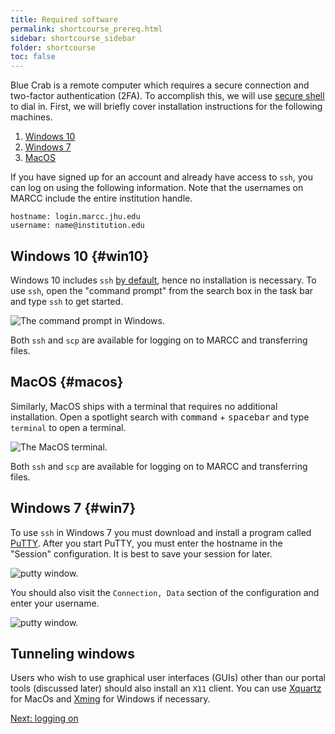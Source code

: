 ```yaml
---
title: Required software
permalink: shortcourse_prereq.html
sidebar: shortcourse_sidebar
folder: shortcourse
toc: false
---
```


Blue Crab is a remote computer which requires a secure connection and two-factor authentication (2FA). To accomplish this, we will use [secure shell](https://en.wikipedia.org/wiki/Secure_Shell) to dial in. First, we will briefly cover installation instructions for the following machines.

1. [Windows 10](#win10)
2. [Windows 7](#win7)
3. [MacOS](#macos)

If you have signed up for an account and already have access to `ssh`, you can log on using the following information. Note that the usernames on MARCC include the entire institution handle.

~~~
hostname: login.marcc.jhu.edu
username: name@institution.edu
~~~

## Windows 10 {#win10}

Windows 10 includes `ssh` [by default](https://docs.microsoft.com/en-us/windows-server/administration/openssh/openssh_overview), hence no installation is necessary. To use `ssh`, open the "command prompt" from the search box in the task bar and type `ssh` to get started.

![The command prompt in Windows.](figs/snap-win-prompt.png)

Both `ssh` and `scp` are available for logging on to MARCC and transferring files.

## MacOS {#macos}

Similarly, MacOS ships with a terminal that requires no additional installation. Open a spotlight search with <kbd>command</kbd> + <kbd>spacebar</kbd> and type `terminal` to open a terminal.

![The MacOS terminal.](figs/snap-mac-terminal.png)

Both `ssh` and `scp` are available for logging on to MARCC and transferring files.

## Windows 7 {#win7}

To use `ssh` in Windows 7 you must download and install a program called [PuTTY](https://www.putty.org/). After you start PuTTY, you must enter the hostname in the "Session" configuration. It is best to save your session for later.

![putty window.](figs/snap-putty-main.png)

You should also visit the `Connection, Data` section of the configuration and enter your username.

![putty window.](figs/snap-putty-user.png)

## Tunneling windows

Users who wish to use graphical user interfaces (GUIs) other than our portal tools (discussed later) should also install an `X11` client. You can use [Xquartz](https://www.xquartz.org/) for MacOs and [Xming](https://sourceforge.net/projects/xming/) for Windows if necessary.

<a class="btn btn-primary" href="shortcourse_login.html">Next: logging on</a>